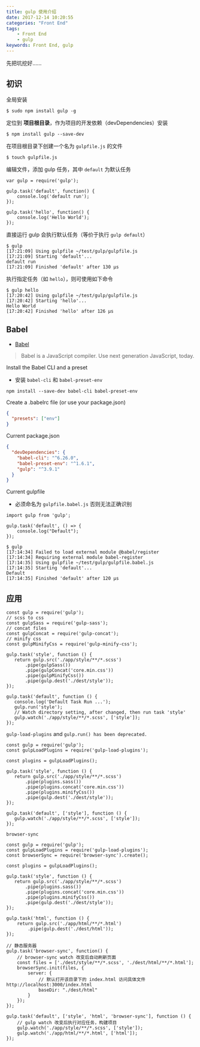 ```yaml
---
title: gulp 使用介绍
date: 2017-12-14 10:20:55
categories: "Front End"
tags:
    - Front End
    - gulp
keywords: Front End, gulp
---
```


先把坑挖好……

<!-- more -->

## 初识

全局安装

```
$ sudo npm install gulp -g
```

定位到 **项目根目录**，作为项目的开发依赖（devDependencies）安装

```
$ npm install gulp --save-dev
```

在项目根目录下创建一个名为 `gulpfile.js` 的文件

```
$ touch gulpfile.js
```

编辑文件，添加 gulp 任务，其中 `default` 为默认任务

```
var gulp = require('gulp');

gulp.task('default', function() {
    console.log('default run');
});

gulp.task('hello', function() {
    console.log('Hello World');
});
```

直接运行 gulp 会执行默认任务（等价于执行 `gulp default`）

```
$ gulp
[17:21:09] Using gulpfile ~/test/gulp/gulpfile.js
[17:21:09] Starting 'default'...
default run
[17:21:09] Finished 'default' after 130 μs
```

执行指定任务（如 `hello`），则可使用如下命令

```
$ gulp hello
[17:20:42] Using gulpfile ~/test/gulp/gulpfile.js
[17:20:42] Starting 'hello'...
Hello World
[17:20:42] Finished 'hello' after 126 μs
```

## Babel

- [Babel](http://babeljs.io/)

> Babel is a JavaScript compiler. Use next generation JavaScript, today.

Install the Babel CLI and a preset
- 安装 `babel-cli` 和 `babel-preset-env`

```
npm install --save-dev babel-cli babel-preset-env
```

Create a .babelrc file (or use your package.json)

```json
{
  "presets": ["env"]
}
```

Current package.json

```json
{
  "devDependencies": {
    "babel-cli": "^6.26.0",
    "babel-preset-env": "^1.6.1",
    "gulp": "^3.9.1"
  }
}
```

Current gulpfile
- 必须命名为 `gulpfile.babel.js` 否则无法正确识别

```
import gulp from 'gulp';

gulp.task('default', () => {
    console.log("Default");
});
```

```
$ gulp
[17:14:34] Failed to load external module @babel/register
[17:14:34] Requiring external module babel-register
[17:14:35] Using gulpfile ~/test/gulp/gulpfile.babel.js
[17:14:35] Starting 'default'...
Default
[17:14:35] Finished 'default' after 120 μs
```

## 应用

```
const gulp = require('gulp');
// scss to css
const gulpSass = require('gulp-sass');
// concat files
const gulpConcat = require('gulp-concat');
// minify css
const gulpMinifyCss = require('gulp-minify-css');

gulp.task('style', function () {
   return gulp.src('./app/style/**/*.scss')
       .pipe(gulpSass())
       .pipe(gulpConcat('core.min.css'))
       .pipe(gulpMinifyCss())
       .pipe(gulp.dest('./dest/style'));
});

gulp.task('default', function () {
   console.log('Default Task Run ...');
   gulp.run('style');
   // Watch directory setting, after changed, then run task 'style'
   gulp.watch('./app/style/**/*.scss', ['style']);
});
```

`gulp-load-plugins` and `gulp.run() has been deprecated.`

```
const gulp = require('gulp');
const gulpLoadPlugins = require('gulp-load-plugins');

const plugins = gulpLoadPlugins();

gulp.task('style', function () {
   return gulp.src('./app/style/**/*.scss')
       .pipe(plugins.sass())
       .pipe(plugins.concat('core.min.css'))
       .pipe(plugins.minifyCss())
       .pipe(gulp.dest('./dest/style'));
});

gulp.task('default', ['style'], function () {
   gulp.watch('./app/style/**/*.scss', ['style']);
});
```

`browser-sync`

```
const gulp = require('gulp');
const gulpLoadPlugins = require('gulp-load-plugins');
const browserSync = require('browser-sync').create();

const plugins = gulpLoadPlugins();

gulp.task('style', function () {
   return gulp.src('./app/style/**/*.scss')
       .pipe(plugins.sass())
       .pipe(plugins.concat('core.min.css'))
       .pipe(plugins.minifyCss())
       .pipe(gulp.dest('./dest/style'));
});

gulp.task('html', function () {
    return gulp.src('./app/html/**/*.html')
        .pipe(gulp.dest('./dest/html'));
});

// 静态服务器
gulp.task('browser-sync', function() {
    // browser-sync watch 改变后自动刷新页面
    const files = ['./dest/style/**/*.scss', './dest/html/**/*.html'];
    browserSync.init(files, {
        server: {
            // 默认打开该目录下的 index.html 访问具体文件 http://localhost:3000/index.html
            baseDir: "./dest/html"
        }
    });
});

gulp.task('default', ['style', 'html', 'browser-sync'], function () {
    // gulp watch 改变后执行对应任务，构建项目
    gulp.watch('./app/style/**/*.scss', ['style']);
    gulp.watch('./app/html/**/*.html', ['html']);
});
```


